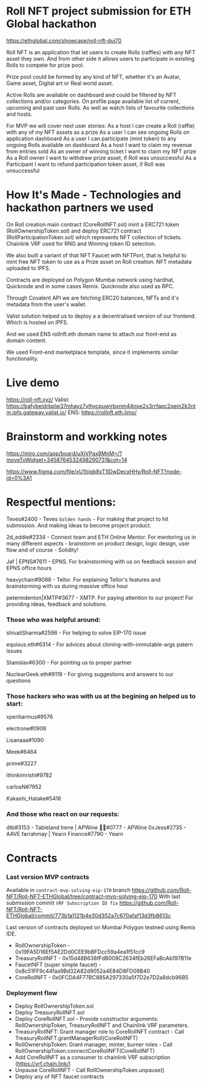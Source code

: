 # Roll NFT project submission for ETH Global hackathon

https://ethglobal.com/showcase/roll-nft-duj70

Roll NFT is an application that let users to create Rolls (raffles) with any NFT asset they own. And from other side it allows users to participate in existing Rolls to compete for prize pool.

Prize pool could be formed by any kind of NFT, whether it's an Avatar, Game asset, Digital art or Real world asset.

Active Rolls are available on dashboard and could be filtered by NFT collections and/or categories. On profile page available list of current, upcoming and past user Rolls. As well as watch lists of favourite collections and hosts.

For MVP we will cover next user stories:
As a host I can create a Roll (raffle) with any of my NFT assets as a prize
As a user I can see ongoing Rolls on application dashboard
As a user I can participate (mint token) to any ongoing Rolls available on dashboard
As a host I want to claim my revenue from entries sold
As an owner of winning ticket I want to claim my NFT prize
As a Roll owner I want to withdraw prize asset, if Roll was unsuccessful
As a Participant I want to refund participation token asset, if Roll was unsuccessful

# How It's Made - Technologies and hackathon partners we used

On Roll creation main contract (CoreRollNFT.sol) mint a ERC721 token (RollOwnershipToken.sol) and deploy ERC721 contract (RollParticipationToken.sol) which represents NFT collection of tickets.
Chainlink VRF used for RNG and Winning token ID selection.

We also built a variant of that NFT Faucet with NFTPort, that is helpful to mint free NFT token to use as a Prize asset on Roll creation. NFT metadata uploaded to IPFS.

Contracts are deployed on Polygon Mumbai network using hardhat, Quicknode and in some cases Remix.
Quicknode also used as RPC.

Through Covalent API we are fetching ERC20 balances, NFTs and it's metadata from the user's wallet.

Valist solution helped us to deploy a a decentralised version of our frontend. Which is hosted on IPFS.

And we used ENS rollnft.eth domain name to attach our front-end as domain content.

We used Front-end marketplace template, since it implements similar functionality.

# Live demo

https://roll-nft.xyz/
Valist: https://bafybeidrkplw37mhayz7ylhycpuwirbxnm44noe2x3rrfapc2qem2k3ntm.ipfs.gateway.valist.io/
ENS: https://rollnft.eth.limo/

# Brainstorm and workking notes

https://miro.com/app/board/uXjVPax8MnM=/?moveToWidget=3458764532498290731&cot=14

https://www.figma.com/file/xU1tjigb8xT1IDwDecxHHy/Roll-NFT?node-id=0%3A1

# Respectful mentions:

Teves#2400 - Teves `Golden hands` - For making that project to hit submission. And making ideas to become project product.

2d_eddie#2334 - Connext team and ETH Online Mentor. For mentoring us in many different aspects - brainstorm on product design, logic design, user flow and of course - Solidity!

Jaf | EPNS#7611 - EPNS. For brainstorming with us on feedback session and EPNS office hours

heavychain#9088 - Tellor. For explaining Tellor's features and brainstorming with us during massive office hour

petermdenton|XMTP#3677 - XMTP. For paying attention to our project! For providing ideas, feedback and solutions.

### Those who was helpful around:

shivaliSharma#2596 - For helping to solve EIP-170 issue

equious.eth#6314 - For advices about cloning-with-immutable-args patern issues

Stanislav#6300 - For pointing us to proper partner

NuclearGeek.eth#9119 - For giving suggestions and answers to our questions

### Those hackers who was with us at the begining an helped us to start:

xperiliarmus#9576

electrone#0906

Lisanaaa#1090

Meek#6464

prime#3227

ithinkimrishi#9782

carlosN#7952

Kakashi_Hatake#5416

### And those who react on our requests:

dtb#3153 - Tableland
Irene | APWine 🍇🍷#0777 - APWine
0xJess#2735 - AAVE
farrahmay | Yearn Finance#7790 - Yearn

# Contracts

### Last version MVP contracts

Available in `contract-mvp-solving-eip-170` branch
https://github.com/Roll-NFT/Roll-NFT-ETHGlobal/tree/contract-mvp-solving-eip-170
With last submission commit `VRF Subscription ID fix`
https://github.com/Roll-NFT/Roll-NFT-ETHGlobal/commit/773b1a1121b4e30d352a7c670afaf13d3fb8613c

Last version of contracts deployed on Mumbai Polygon testned using Remix IDE.

- RollOwnershipToken - 0x19FA5D16Ef5AE2Dd0CEE9bBFDcc59a4ea1f51cc9
- TreasuryRollNFT - 0x15d48B638fFdB009C2634fEb26EFaBcAb197B11e
- FaucetNFT (super simple faucet) - 0x8c51FF9c44faa9Bd32A82d9052a4E84D8FD09B40
- CoreRollNFT - 0x0FCDA4F77BC885A297330a5f7D2e7D2a8dcb96B5

### Deployment flow

- Deploy RollOwnershipToken.sol
- Deploy TreasuryRollNFT.sol
- Deploy CoreRollNFT.sol - Provide constructor arguments: RollOwnershipToken, TreasuryRollNFT and Chainlink VRF parameters.
- TreasuryRollNFT: Grant manager role to CoreRollNFT contract - Call TreasuryRollNFT.grantManagerRoll(CoreRollNFT)
- RollOwnershipToken: Grant manager, minter, burner roles - Call RollOwnershipToken.connectCoreRollNFT(CoreRollNFT)
- Add CoreRollNFT as a consumer to chainlink VRF subscription (https://vrf.chain.link/)
- Unpause CoreRollNFT - Call RollOwnershipToken.unpause()
- Deploy any of NFT faucet contracts
